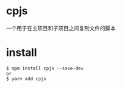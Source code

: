 # cpjs
一个用于在主项目和子项目之间复制文件的脚本

# install 

```shell
$ npm install cpjs --save-dev
or
$ yarn add cpjs
```
